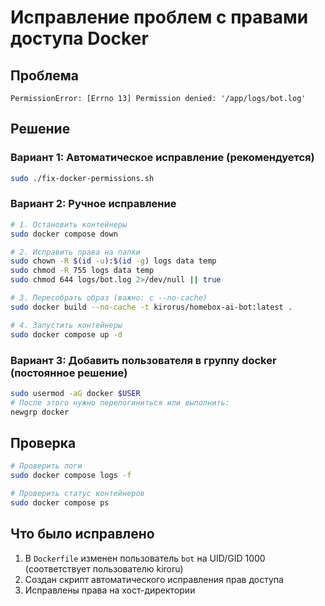 # Исправление проблем с правами доступа Docker

## Проблема
```
PermissionError: [Errno 13] Permission denied: '/app/logs/bot.log'
```

## Решение

### Вариант 1: Автоматическое исправление (рекомендуется)
```bash
sudo ./fix-docker-permissions.sh
```

### Вариант 2: Ручное исправление
```bash
# 1. Остановить контейнеры
sudo docker compose down

# 2. Исправить права на папки
sudo chown -R $(id -u):$(id -g) logs data temp
sudo chmod -R 755 logs data temp
sudo chmod 644 logs/bot.log 2>/dev/null || true

# 3. Пересобрать образ (важно: с --no-cache)
sudo docker build --no-cache -t kirorus/homebox-ai-bot:latest .

# 4. Запустить контейнеры
sudo docker compose up -d
```

### Вариант 3: Добавить пользователя в группу docker (постоянное решение)
```bash
sudo usermod -aG docker $USER
# После этого нужно перелогиниться или выполнить:
newgrp docker
```

## Проверка
```bash
# Проверить логи
sudo docker compose logs -f

# Проверить статус контейнеров
sudo docker compose ps
```

## Что было исправлено
1. В `Dockerfile` изменен пользователь `bot` на UID/GID 1000 (соответствует пользователю kiroru)
2. Создан скрипт автоматического исправления прав доступа
3. Исправлены права на хост-директории
